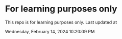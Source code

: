 # For learning purposes only
This repo is for learning purposes only.
Last updated at

Wednesday, February 14, 2024 10:20:09 PM

